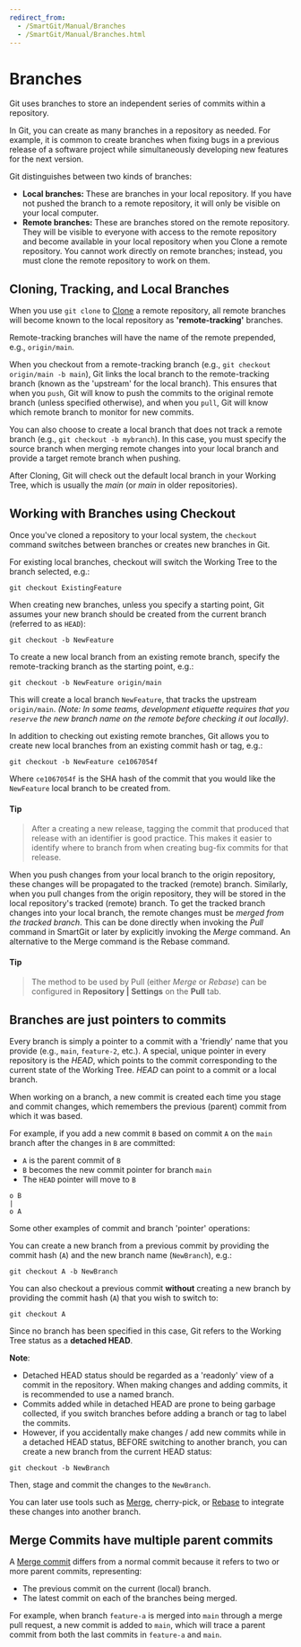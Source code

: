 ```yaml
---
redirect_from:
  - /SmartGit/Manual/Branches
  - /SmartGit/Manual/Branches.html
---
```


# Branches

Git uses branches to store an independent series of commits within a repository.

In Git, you can create as many branches in a repository as needed. For example, it is common to create branches when fixing bugs in a previous release of a software project while simultaneously developing new features for the next version.

Git distinguishes between two kinds of branches:

- **Local branches:** These are branches in your local repository. If you have not pushed the branch to a remote repository, it will only be visible on your local computer.
- **Remote branches:** These are branches stored on the remote repository. They will be visible to everyone with access to the remote repository and become available in your local repository when you Clone a remote repository. You cannot work directly on remote branches; instead, you must clone the remote repository to work on them.

## Cloning, Tracking, and Local Branches

When you use `git clone` to [Clone](../GUI/Repository/Clone.md) a remote repository, all remote branches will become known to the local repository as **'remote-tracking'** branches.

Remote-tracking branches will have the name of the remote prepended, e.g., `origin/main`.

When you checkout from a remote-tracking branch (e.g., `git checkout origin/main -b main`), Git links the local branch to the remote-tracking branch (known as the 'upstream' for the local branch). This ensures that when you `push`, Git will know to push the commits to the original remote branch (unless specified otherwise), and when you `pull`, Git will know which remote branch to monitor for new commits.

You can also choose to create a local branch that does not track a remote branch (e.g., `git checkout -b mybranch`). In this case, you must specify the source branch when merging remote changes into your local branch and provide a target remote branch when pushing.

After Cloning, Git will check out the default local branch in your Working Tree, which is usually the *main* (or *main* in older repositories).

## Working with Branches using Checkout

Once you've cloned a repository to your local system, the `checkout` command switches between branches or creates new branches in Git.

For existing local branches, checkout will switch the Working Tree to the branch selected, e.g.:

`git checkout ExistingFeature`

When creating new branches, unless you specify a starting point, Git assumes your new branch should be created from the current branch (referred to as `HEAD`):

`git checkout -b NewFeature`

To create a new local branch from an existing remote branch, specify the remote-tracking branch as the starting point, e.g.:

`git checkout -b NewFeature origin/main`

This will create a local branch `NewFeature`, that tracks the upstream `origin/main`. *(Note: In some teams, development etiquette requires that you `reserve` the new branch name on the remote before checking it out locally)*.

In addition to checking out existing remote branches, Git allows you to create new local branches from an existing commit hash or tag, e.g.:

`git checkout -b NewFeature ce1067054f`

Where `ce1067054f` is the SHA hash of the commit that you would like the `NewFeature` local branch to be created from.

#### Tip

>
> After a creating a new release, tagging the commit that produced that release with an identifier is good practice. This makes it easier to identify where to branch from when creating bug-fix commits for that release.
>

When you push changes from your local branch to the origin repository, these changes will be propagated to the tracked (remote) branch. Similarly, when you pull changes from the origin repository, they will be stored in the local repository's tracked (remote) branch. To get the tracked branch changes into your local branch, the remote changes must be *merged from the tracked branch*. This can be done directly when invoking the *Pull* command in SmartGit or later by explicitly invoking the *Merge* command. An alternative to the Merge command is the Rebase command.

#### Tip

>
>The method to be used by Pull (either *Merge* or *Rebase*) can be configured in **Repository \| Settings** on the **Pull** tab.
>

## Branches are just pointers to commits

Every branch is simply a pointer to a commit with a 'friendly' name that you provide (e.g., `main`, `feature-2`, etc.). A special, unique pointer in every repository is the *HEAD*, which points to the commit corresponding to the current state of the Working Tree. *HEAD* can point to a commit or a local branch.

When working on a branch, a new commit is created each time you stage and commit changes, which remembers the previous (parent) commit from which it was based.

For example, if you add a new commit `B` based on commit `A` on the `main` branch after the changes in `B` are committed:

- `A` is the parent commit of `B`
- `B` becomes the new commit pointer for branch `main`
- The `HEAD` pointer will move to `B`

```
o B
|
o A
```

Some other examples of commit and branch 'pointer' operations:

You can create a new branch from a previous commit by providing the commit hash (`A`) and the new branch name (`NewBranch`), e.g.:

`git checkout A -b NewBranch`

You can also checkout a previous commit **without** creating a new branch by providing the commit hash (`A`) that you wish to switch to:

`git checkout A`

Since no branch has been specified in this case, Git refers to the Working Tree status as a **detached HEAD**.

**Note**:

- Detached HEAD status should be regarded as a 'readonly' view of a commit in the repository. When making changes and adding commits, it is recommended to use a named branch.
- Commits added while in detached HEAD are prone to being garbage collected, if you switch branches before adding a branch or tag to label the commits.
- However, if you accidentally make changes / add new commits while in a detached HEAD status, BEFORE switching to another branch, you can create a new branch from the current HEAD status:

`git checkout -b NewBranch`

Then, stage and commit the changes to the `NewBranch`.

You can later use tools such as [Merge](Merging.md), cherry-pick, or [Rebase](Rebasing.md) to integrate these changes into another branch.

## Merge Commits have multiple parent commits

A [Merge commit](Merging.md#normal-merge-commit) differs from a normal commit because it refers to two or more parent commits, representing:

- The previous commit on the current (local) branch.
- The latest commit on each of the branches being merged.

For example, when branch `feature-a` is merged into `main` through a merge pull request, a new commit is added to `main`, which will trace a parent commit from both the last commits in `feature-a` and `main`.
